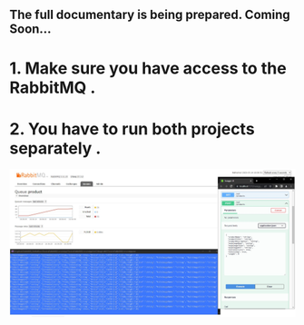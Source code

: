 ## The full documentary is being prepared. Coming Soon...

# 1. Make sure you have access to the RabbitMQ . 

# 2. You have to run both projects separately .

![My Remote Image](https://github.com/nosratifarhad/RabbitMQ_DotNet6/blob/main/src/imgs/Annotation.jpg)

